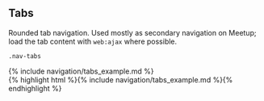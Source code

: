 <div class="doc-content">
	<div class="line-gutters">
		<div class="unit size1of3">
			<h2>Tabs</h2>
			<p>Rounded tab navigation. Used mostly as secondary navigation on Meetup; load the tab content with <code>web:ajax</code> where possible.</p>
			<p><code>.nav-tabs</code></p>
		</div>
		<div class="unit lastUnit">
			<div class="doc-box">
				<div class="doc-content">
					{% include navigation/tabs_example.md %}
				</div>
			</div>
			{% highlight html %}{% include navigation/tabs_example.md %}{% endhighlight %}		
		</div>
	</div>
</div>
